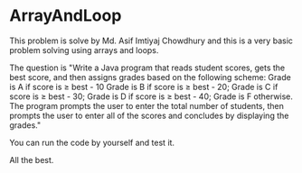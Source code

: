 # ArrayAndLoop

This problem is solve by Md. Asif Imtiyaj Chowdhury and this is a very basic problem solving using arrays and loops.

The question is 
"Write a Java program that reads student scores, gets the best score, and then assigns grades based on the following scheme:
Grade is A if score is ≥ best - 10
Grade is B if score is ≥ best - 20;
Grade is C if score is ≥ best - 30;
Grade is D if score is ≥ best - 40;
Grade is F otherwise.
The program prompts the user to enter the total number of students, then prompts the user to enter all of the scores and concludes by displaying the grades."

You can run the code by yourself and test it. 

All the best.
